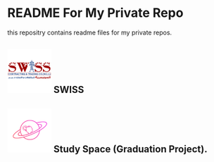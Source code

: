 # README For My Private Repo
 this repositry contains readme files for my private repos.



### 

<h2><a href="./swiss/README.md" style="text-decoration:none">
<img src="swiss/assets/logo.png" width="100" height="100"> SWISS
</a></h2>



<h2><a href="./graduation_project/README.md" style="text-decoration:none">
<img src="graduation_project/assets/logo.png" width="100" height="100"> Study Space (Graduation Project).
</a></h2>

